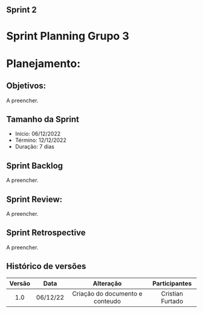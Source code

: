 ## Sprint 2

# Sprint Planning Grupo 3

# Planejamento:

## Objetivos:
A preencher.

## Tamanho da Sprint

- Início: 06/12/2022
- Término: 12/12/2022
- Duração: 7 dias


## Sprint Backlog
A preencher.

## Sprint Review:

A preencher.

## Sprint Retrospective

A preencher.

## Histórico de versões

| Versão |   Data   |                   Alteração                    | Participantes |
| :----: | :------: | :--------------------------------------------: | :---------: |
| 1.0  | 06/12/22 | Criação do documento e conteudo | Cristian Furtado |